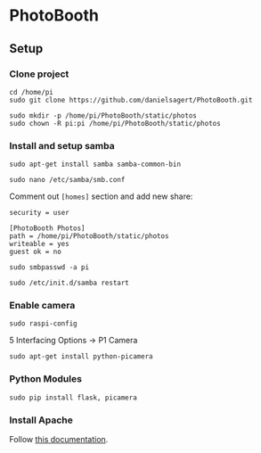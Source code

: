 # PhotoBooth

## Setup
### Clone project
```
cd /home/pi
sudo git clone https://github.com/danielsagert/PhotoBooth.git

sudo mkdir -p /home/pi/PhotoBooth/static/photos
sudo chown -R pi:pi /home/pi/PhotoBooth/static/photos
```

### Install and setup samba
```
sudo apt-get install samba samba-common-bin
```

```
sudo nano /etc/samba/smb.conf
```

Comment out `[homes]` section and add new share:

```
security = user

[PhotoBooth Photos]
path = /home/pi/PhotoBooth/static/photos
writeable = yes
guest ok = no
```

```
sudo smbpasswd -a pi
```

```
sudo /etc/init.d/samba restart
```

### Enable camera
```
sudo raspi-config
```
5 Interfacing Options -> P1 Camera
 
```
sudo apt-get install python-picamera
```

### Python Modules
```
sudo pip install flask, picamera
```

### Install Apache
Follow [this documentation](https://www.raspberrypi.org/documentation/remote-access/web-server/apache.md).

